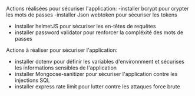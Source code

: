 Actions réalisées pour sécuriser l'application:
-installer bcrypt pour crypter les mots de passes
-installer Json webtoken pour sécuriser les tokens
- installer helmetJS pour sécuriser les en-têtes de requêtes
- installer password validator pour renforcer la compléxité des mots de passes

Actions à réaliser pour sécuriser l'application:

- installer dotenv pour définir les variables d'environnment et sécurises les informations sensibles de l'application
- installer Mongoose-sanitizer pour sécuriser l'application contre les injections SQL
- installer express rate limit pour lutter contre les attaques force brute
